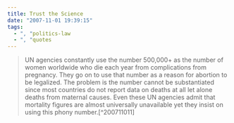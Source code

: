 ```yaml
---
title: Trust the Science
date: "2007-11-01 19:39:15"
tags:
  - ", "politics-law
  - ", "quotes
---
```

<blockquote markdown="1">UN agencies constantly use the number 500,000+ as the number of women worldwide who die each year from complications from pregnancy. They go on to use that number as a reason for abortion to be legalized. The problem is the number cannot be substantiated since most countries do not report data on deaths at all let alone deaths from maternal causes. Even these UN agencies admit that mortality figures are almost universally unavailable yet they insist on using this phony number.[^200711011]</blockquote>

[^200711011]: Mr. Austin Ruse.  "UN Agencies use Suspect Number on Maternal Deaths to Promote Global Abortion"  Friday Fax Volume 10, Number 46.  2007-11-01. 

